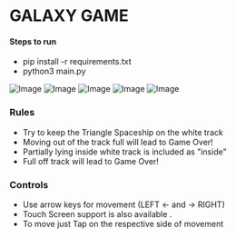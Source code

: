 # GALAXY GAME

#### Steps to run

- pip install -r requirements.txt
- python3 main.py

![Image]('images/1.png')
![Image]('images/3.png')
![Image]('images/4.png')
![Image]('images/5.png')
![Image]('images/6.png')

### Rules

- Try to keep the Triangle Spaceship on the white track
- Moving out of the track full will lead to Game Over!
- Partially lying inside white track is included as "inside"
- Full off track will lead to Game Over!

### Controls

- Use arrow keys for movement (LEFT <- and -> RIGHT)
- Touch Screen support is also available .
- To move just Tap on the respective side of movement

